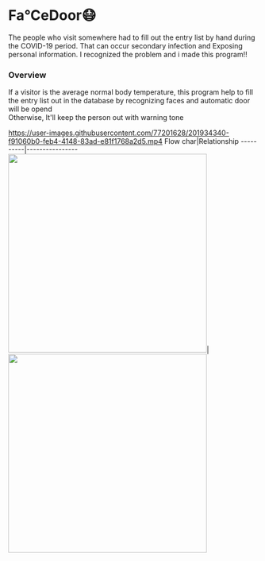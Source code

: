 # Fa°CeDoor😷
The people who visit somewhere had to fill out the entry list by hand during the COVID-19 period. 
That can occur secondary infection and Exposing personal information.
I recognized the problem and i made this program!!
### Overview
If a visitor is the average normal body temperature, this program help to fill the entry list out in the database by recognizing faces and automatic door will be opend
<br/>Otherwise, It'll keep the person out with warning tone

https://user-images.githubusercontent.com/77201628/201934340-f91060b0-feb4-4148-83ad-e81f1768a2d5.mp4
Flow char|Relationship
----------|----------------
<img src=https://user-images.githubusercontent.com/77201628/202085140-f1f737be-54ce-4496-85dd-395b90e093c5.png width="400">| <img src=https://user-images.githubusercontent.com/77201628/202084893-64cdbd24-b460-41fa-b58a-a3161f77b135.png width="400">
